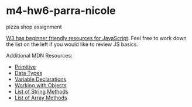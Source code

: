 # m4-hw6-parra-nicole
pizza shop assignment

[W3 has beginner friendly resources for JavaScript](https://www.w3schools.com/js/js_variables.asp). Feel free to work down the list on the left if you would like to review JS basics.

Additional MDN Resources:

- [Primitive](https://developer.mozilla.org/en-US/docs/Glossary/Primitive)
- [Data Types](https://developer.mozilla.org/en-US/docs/Web/JavaScript/Data_structures)
- [Variable Declarations](https://developer.mozilla.org/en-US/docs/Web/JavaScript/Guide/Grammar_and_types#declarations)
- [Working with Objects](https://developer.mozilla.org/en-US/docs/Web/JavaScript/Guide/Working_with_Objects)
- [List of String Methods](https://developer.mozilla.org/en-US/docs/Web/JavaScript/Reference/Global_Objects/String)
- [List of Array Methods](https://developer.mozilla.org/en-US/docs/Web/JavaScript/Reference/Global_Objects/Array)